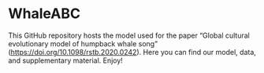 # WhaleABC

This GitHub repository hosts the model used for the paper “Global cultural evolutionary model of humpback whale song” (https://doi.org/10.1098/rstb.2020.0242). Here you can find our model, data, and supplementary material. Enjoy!
